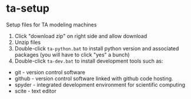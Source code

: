 ta-setup
========

Setup files for TA modeling machines


1. Click "download zip" on right side and allow download
2. Unzip files
3. Double-click `ta-python.bat` to install python version and associated packages (you will have to click "yes" a bunch)
4. Double-click `ta-dev.bat` to install development tools such as:

 * git - version control software
 * github - version control software linked with github code hosting.
 * spyder - integrated development environment for scientific computing
 * scite - text editor
